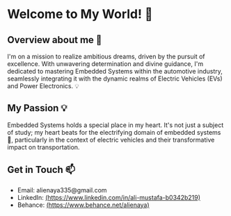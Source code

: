 <!DOCTYPE html>
<html lang="en">
<head>
    <meta charset="UTF-8">
    <meta name="viewport" content="width=device-width, initial-scale=1.0">
</head>
<body>

<h1>Welcome to My World! 👋</h1>

<p></p>

<h2>Overview about me 👀</h2>

<p>I'm on a mission to realize ambitious dreams, driven by the pursuit of excellence. With unwavering determination and divine guidance, I'm dedicated to mastering Embedded Systems within the automotive industry, seamlessly integrating it with the dynamic realms of Electric Vehicles (EVs) and Power Electronics. 💡</p>

<h2>My Passion 💡</h2>

<p>Embedded Systems holds a special place in my heart. It's not just a subject of study; my heart beats for the electrifying domain of embedded systems 🤖, particularly in the context of electric vehicles and their transformative impact on transportation.</p>

<h2>Get in Touch 📫</h2>
<ul>
    <li>Email: alienaya335@gmail.com</li>
    <li>LinkedIn: <a href="">(https://www.linkedin.com/in/ali-mustafa-b0342b219)</a></li>
    <li>Behance: <a href="">(https://www.behance.net/alienaya)</a></li>
</ul>

</body>
</html>

